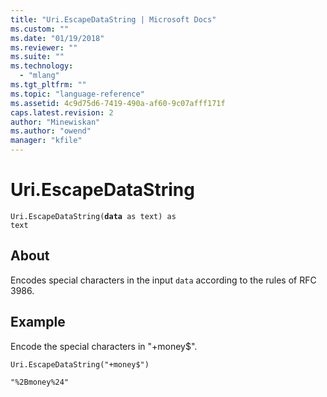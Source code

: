 ```yaml
---
title: "Uri.EscapeDataString | Microsoft Docs"
ms.custom: ""
ms.date: "01/19/2018"
ms.reviewer: ""
ms.suite: ""
ms.technology: 
  - "mlang"
ms.tgt_pltfrm: ""
ms.topic: "language-reference"
ms.assetid: 4c9d75d6-7419-490a-af60-9c07afff171f
caps.latest.revision: 2
author: "Minewiskan"
ms.author: "owend"
manager: "kfile"
---
```

# Uri.EscapeDataString
<code>Uri.EscapeDataString(**data** as text) as text</code>
## About
Encodes special characters in the input <code>data</code> according to the rules of RFC 3986.

## Example 
Encode the special characters in "+money$".

<code>Uri.EscapeDataString("+money$")</code>

<code>"%2Bmoney%24"</code>

